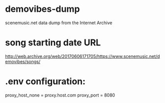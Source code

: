 # demovibes-dump
scenemusic.net data dump from the Internet Archive

# song starting date URL
http://web.archive.org/web/20170606171705/https://www.scenemusic.net/demovibes/songs/

# .env configuration:
proxy_host_none = proxy.host.com
proxy_port = 8080
